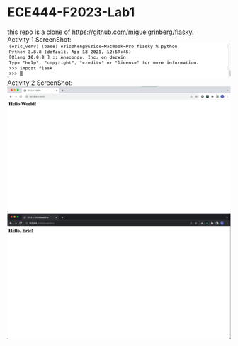 # ECE444-F2023-Lab1
this repo is a clone of https://github.com/miguelgrinberg/flasky.   
Activity 1 ScreenShot:   
![alt text](activity1.png "Activity 1 ScreenShot")   
Activity 2 ScreenShot:   
![alt text](activity2_1.png "Activity 2 ScreenShot 1")   
![alt text](activity2_2_new.png "Activity 2 ScreenShot 2")   